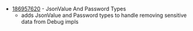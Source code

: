 - [186957620](https://www.pivotaltracker.com/story/show/186957620) - JsonValue And Password Types
    - adds JsonValue and Password types to handle removing sensitive data from Debug impls


